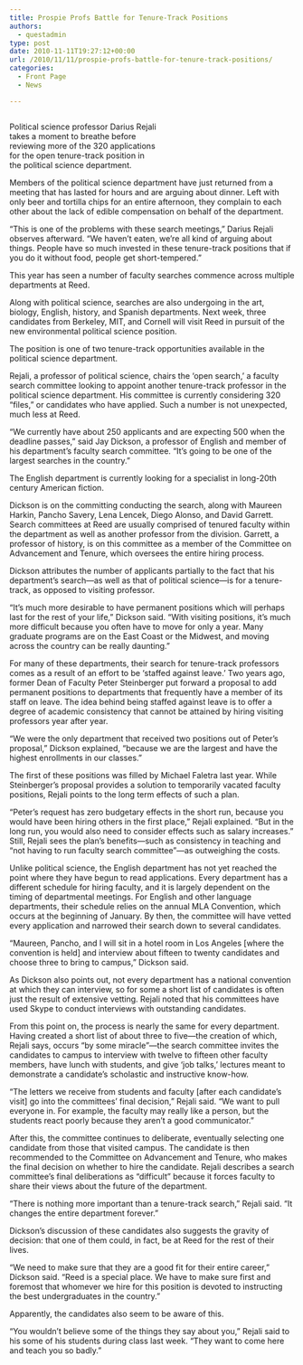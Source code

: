 ```yaml
---
title: Prospie Profs Battle for Tenure-Track Positions
authors: 
  - questadmin
type: post
date: 2010-11-11T19:27:12+00:00
url: /2010/11/11/prospie-profs-battle-for-tenure-track-positions/
categories:
  - Front Page
  - News

---
```

<div id="attachment_478" style="width: 262px" class="wp-caption alignleft">
  <a href="https://i1.wp.com/www.reedquest.org/wp-content/uploads/2010/11/Darius.jpg"><img class="size-full wp-image-478 " title="Political science professor Darius Rejali takes a moment to breathe before reviewing more of the 320 applications for the open tenure-track position in the political science department." src="https://i1.wp.com/www.reedquest.org/wp-content/uploads/2010/11/Darius.jpg?resize=252%2C211" alt="" data-recalc-dims="1" /></a>
  
  <p class="wp-caption-text">
    Political science professor Darius Rejali takes a moment to breathe before reviewing more of the 320 applications for the open tenure-track position in the political science department.
  </p>
</div>

Members of the political science department have just returned from a meeting that has lasted for hours and are arguing about dinner. Left with only beer and tortilla chips for an entire afternoon, they complain to each other about the lack of edible compensation on behalf of the department.

“This is one of the problems with these search meetings,” Darius Rejali observes afterward. “We haven’t eaten, we’re all kind of arguing about things. People have so much invested in these tenure-track positions that if you do it without food, people get short-tempered.”

This year has seen a number of faculty searches commence across multiple departments at Reed.

Along with political science, searches are also undergoing in the art, biology, English, history, and Spanish departments. Next week, three candidates from Berkeley, MIT, and Cornell will visit Reed in pursuit of the new environmental political science position.

The position is one of two tenure-track opportunities available in the political science department.

Rejali, a professor of political science, chairs the ‘open search,’ a faculty search committee looking to appoint another tenure-track professor in the political science department. His committee is currently considering 320 “files,” or candidates who have applied. Such a number is not unexpected, much less at Reed.

“We currently have about 250 applicants and are expecting 500 when the deadline passes,” said Jay Dickson, a professor of English and member of his department’s faculty search committee. “It’s going to be one of the largest searches in the country.”

The English department is currently looking for a specialist in long-20th century American fiction.

Dickson is on the committing conducting the search, along with Maureen Harkin, Pancho Savery, Lena Lencek, Diego Alonso, and David Garrett. Search committees at Reed are usually comprised of tenured faculty within the department as well as another professor from the division. Garrett, a professor of history, is on this committee as a member of the Committee on Advancement and Tenure, which oversees the entire hiring process.

Dickson attributes the number of applicants partially to the fact that his department’s search—as well as that of political science—is for a tenure-track, as opposed to visiting professor.

“It’s much more desirable to have permanent positions which will perhaps last for the rest of your life,” Dickson said. “With visiting positions, it’s much more difficult because you often have to move for only a year. Many graduate programs are on the East Coast or the Midwest, and moving across the country can be really daunting.”

For many of these departments, their search for tenure-track professors comes as a result of an effort to be ‘staffed against leave.’ Two years ago, former Dean of Faculty Peter Steinberger put forward a proposal to add permanent positions to departments that frequently have a member of its staff on leave. The idea behind being staffed against leave is to offer a degree of academic consistency that cannot be attained by hiring visiting professors year after year.

“We were the only department that received two positions out of Peter’s proposal,” Dickson explained, “because we are the largest and have the highest enrollments in our classes.”

The first of these positions was filled by Michael Faletra last year. While Steinberger’s proposal provides a solution to temporarily vacated faculty positions, Rejali points to the long term effects of such a plan.

“Peter’s request has zero budgetary effects in the short run, because you would have been hiring others in the first place,” Rejali explained. “But in the long run, you would also need to consider effects such as salary increases.” Still, Rejali sees the plan’s benefits—such as consistency in teaching and “not having to run faculty search committee”—as outweighing the costs.

Unlike political science, the English department has not yet reached the point where they have begun to read applications. Every department has a different schedule for hiring faculty, and it is largely dependent on the timing of departmental meetings. For English and other language departments, their schedule relies on the annual MLA Convention, which occurs at the beginning of January. By then, the committee will have vetted every application and narrowed their search down to several candidates.

“Maureen, Pancho, and I will sit in a hotel room in Los Angeles [where the convention is held] and interview about fifteen to twenty candidates and choose three to bring to campus,” Dickson said.

As Dickson also points out, not every department has a national convention at which they can interview, so for some a short list of candidates is often just the result of extensive vetting. Rejali noted that his committees have used Skype to conduct interviews with outstanding candidates.

From this point on, the process is nearly the same for every department. Having created a short list of about three to five—the creation of which, Rejali says, occurs “by some miracle”—the search committee invites the candidates to campus to interview with twelve to fifteen other faculty members, have lunch with students, and give ‘job talks,’ lectures meant to demonstrate a candidate’s scholastic and instructive know-how.

“The letters we receive from students and faculty [after each candidate’s visit] go into the committees’ final decision,” Rejali said. “We want to pull everyone in. For example, the faculty may really like a person, but the students react poorly because they aren’t a good communicator.”

After this, the committee continues to deliberate, eventually selecting one candidate from those that visited campus. The candidate is then recommended to the Committee on Advancement and Tenure, who makes the final decision on whether to hire the candidate. Rejali describes a search committee’s final deliberations as “difficult” because it forces faculty to share their views about the future of the department.

“There is nothing more important than a tenure-track search,” Rejali said. “It changes the entire department forever.”

Dickson’s discussion of these candidates also suggests the gravity of decision: that one of them could, in fact, be at Reed for the rest of their lives.

“We need to make sure that they are a good fit for their entire career,” Dickson said. “Reed is a special place. We have to make sure first and foremost that whomever we hire for this position is devoted to instructing the best undergraduates in the country.”

Apparently, the candidates also seem to be aware of this.

“You wouldn’t believe some of the things they say about you,” Rejali said to his some of his students during class last week. “They want to come here and teach you so badly.”